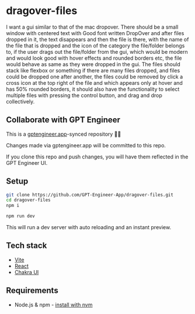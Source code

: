 # dragover-files

I want a gui similar to that of the mac dropover. There should be a small window with centered text with Good font written DropOver and after files dropped in it, the text disappears and then the file is there, with the name of the file that is dropped and the icon of the category the file/folder belongs to, if the user drags out the file/folder from the gui, which would be modern and would look good with hover effects and rounded borders etc, the file would behave as same as they were dropped in the gui. The files should stack like flexbox or something if there are many files dropped, and files could be dropped one after another, the files could be removed by click a cross icon at the top right of the file and which appears only at hover and has 50% rounded borders, it should also have the functionality to select multiple files with pressing the control button, and drag and drop collectively.

## Collaborate with GPT Engineer

This is a [gptengineer.app](https://gptengineer.app)-synced repository 🌟🤖

Changes made via gptengineer.app will be committed to this repo.

If you clone this repo and push changes, you will have them reflected in the GPT Engineer UI.

## Setup

```sh
git clone https://github.com/GPT-Engineer-App/dragover-files.git
cd dragover-files
npm i
```

```sh
npm run dev
```

This will run a dev server with auto reloading and an instant preview.

## Tech stack

- [Vite](https://vitejs.dev/)
- [React](https://react.dev/)
- [Chakra UI](https://chakra-ui.com/)

## Requirements

- Node.js & npm - [install with nvm](https://github.com/nvm-sh/nvm#installing-and-updating)
